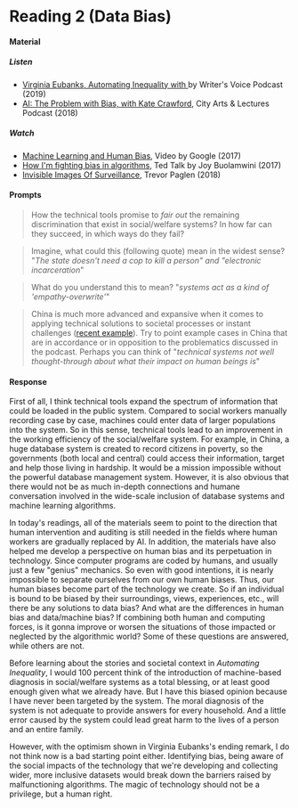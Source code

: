 # Reading 2 (Data Bias)

#### Material
##### Listen
- [Virginia Eubanks, Automating Inequality with ](https://www.writersvoice.net/tag/virginia-eubanks/) by Writer's Voice Podcast (2019)
- [AI: The Problem with Bias, with Kate Crawford](https://open.spotify.com/episode/0ysGO67iXaPmTx4h9v33z3?si=FmJeEuyJTeiqckjpHCTlVQ), City Arts & Lectures Podcast (2018)

##### Watch
- [Machine Learning and Human Bias](https://www.youtube.com/watch?v=59bMh59JQDo), Video by Google (2017)
- [How I'm fighting bias in algorithms](https://www.youtube.com/watch?v=UG_X_7g63rY), Ted Talk by Joy Buolamwini (2017)
- [Invisible Images Of Surveillance](https://www.youtube.com/watch?v=ijVTdSoZEC4), Trevor Paglen (2018)

#### Prompts
>How the technical tools promise to *fair out* the remaining discrimination that exist in social/welfare systems? In how far can they succeed, in which ways do they fail?

>Imagine, what could this (following quote) mean in the widest sense?
"*The state doesn't need a cop to kill a person" and "electronic incarceration*"

>What do you understand this to mean?
"*systems act as a kind of 'empathy-overwrite'*"

>China is much more advanced and expansive when it comes to applying technical solutions to societal processes or instant challenges ([recent example](https://www.nytimes.com/2020/03/01/business/china-coronavirus-surveillance.html?)). Try to point example cases in China that are in accordance or in opposition to the problematics discussed in the podcast. Perhaps you can think of
"*technical systems not well thought-through about what their impact on human beings is*"

#### Response
First of all, I think technical tools expand the spectrum of information that could be loaded in the public system. Compared to social workers manually recording case by case, machines could enter data of larger populations into the system. So in this sense, technical tools lead to an improvement in the working efficiency of the social/welfare system. For example, in China, a huge database system is created to record citizens in poverty, so the governments (both local and central) could access their information, target and help those living in hardship. It would be a mission impossible without the powerful database management system. However, it is also obvious that there would not be as much in-depth connections and humane conversation involved in the wide-scale inclusion of database systems and machine learning algorithms.

In today's readings, all of the materials seem to point to the direction that human intervention and auditing is still needed in the fields where human workers are gradually replaced by AI. In addition, the materials have also helped me develop a perspective on human bias and its perpetuation in technology. Since computer programs are coded by humans, and usually just a few "genius" mechanics. So even with good intentions, it is nearly impossible to separate ourselves from our own human biases. Thus, our human biases become part of the technology we create. So if an individual is bound to be biased by their surroundings, views, experiences, etc., will there be any solutions to data bias? And what are the differences in human bias and data/machine bias?  If combining both human and computing forces, is it gonna improve or worsen the situations of those impacted or neglected by the algorithmic world? Some of these questions are answered, while others are not.

Before learning about the stories and societal context in *Automating Inequality*, I would 100 percent think of the introduction of machine-based diagnosis in social/welfare systems as a total blessing, or at least good enough given what we already have. But I have this biased opinion because I have never been targeted by the system. The moral diagnosis of the system is not adequate to provide answers for every household. And a little error caused by the system could lead great harm to the lives of a person and an entire family.

However, with the optimism shown in Virginia Eubanks's ending remark, I do not think now is a bad starting point either. Identifying bias, being aware of the social impacts of the technology that we're developing and collecting wider, more inclusive datasets would break down the barriers raised by malfunctioning algorithms. The magic of technology should not be a privilege, but a human right.
